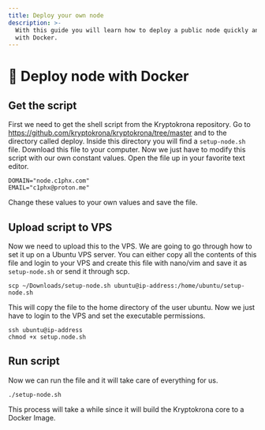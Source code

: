 ```yaml
---
title: Deploy your own node
description: >-
  With this guide you will learn how to deploy a public node quickly and easily
  with Docker.
---
```


# 🚢 Deploy node with Docker

## Get the script

First we need to get the shell script from the Kryptokrona repository. Go to https://github.com/kryptokrona/kryptokrona/tree/master and to the directory called deploy. Inside this directory you will find a `setup-node.sh` file. Download this file to your computer. Now we just have to modify this script with our own constant values. Open the file up in your favorite text editor.

```
DOMAIN="node.c1phx.com"
EMAIL="c1phx@proton.me"
```

Change these values to your own values and save the file.

## Upload script to VPS

Now we need to upload this to the VPS. We are going to go through how to set it up on a Ubuntu VPS server. You can either copy all the contents of this file and login to your VPS and create this file with nano/vim and save it as `setup-node.sh` or send it through scp.

```
scp ~/Downloads/setup-node.sh ubuntu@ip-address:/home/ubuntu/setup-node.sh
```

This will copy the file to the home directory of the user ubuntu. Now we just have to login to the VPS and set the executable permissions.

```
ssh ubuntu@ip-address
chmod +x setup.node.sh
```

## Run script

Now we can run the file and it will take care of everything for us.

```
./setup-node.sh
```

This process will take a while since it will build the Kryptokrona core to a Docker Image.
